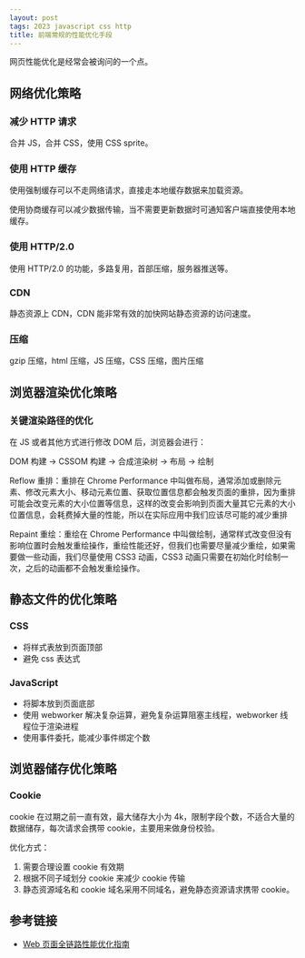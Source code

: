 ```yaml
---
layout: post
tags: 2023 javascript css http
title: 前端常规的性能优化手段
---
```


网页性能优化是经常会被询问的一个点。

## 网络优化策略

### 减少 HTTP 请求

合并 JS，合并 CSS，使用 CSS sprite。

### 使用 HTTP 缓存

使用强制缓存可以不走网络请求，直接走本地缓存数据来加载资源。

使用协商缓存可以减少数据传输，当不需要更新数据时可通知客户端直接使用本地缓存。

### 使用 HTTP/2.0

使用 HTTP/2.0 的功能，多路复用，首部压缩，服务器推送等。

### CDN

静态资源上 CDN，CDN 能非常有效的加快网站静态资源的访问速度。

### 压缩

gzip 压缩，html 压缩，JS 压缩，CSS 压缩，图片压缩

## 浏览器渲染优化策略

### 关键渲染路径的优化

在 JS 或者其他方式进行修改 DOM 后，浏览器会进行：

DOM 构建 -> CSSOM 构建 -> 合成渲染树 -> 布局 -> 绘制

Reflow 重排：重排在 Chrome Performance 中叫做布局，通常添加或删除元素、修改元素大小、移动元素位置、获取位置信息都会触发页面的重排，因为重排可能会改变元素的大小位置等信息，这样的改变会影响到页面大量其它元素的大小位置信息，会耗费掉大量的性能，所以在实际应用中我们应该尽可能的减少重排

Repaint 重绘：重绘在 Chrome Performance 中叫做绘制，通常样式改变但没有影响位置时会触发重绘操作，重绘性能还好，但我们也需要尽量减少重绘，如果需要做一些动画，我们尽量使用 CSS3 动画，CSS3 动画只需要在初始化时绘制一次，之后的动画都不会触发重绘操作。

## 静态文件的优化策略

### CSS

- 将样式表放到页面顶部
- 避免 css 表达式

### JavaScript

- 将脚本放到页面底部
- 使用 webworker 解决复杂运算，避免复杂运算阻塞主线程，webworker 线程位于渲染进程
- 使用事件委托，能减少事件绑定个数

## 浏览器储存优化策略

### Cookie

cookie 在过期之前一直有效，最大储存大小为 4k，限制字段个数，不适合大量的数据储存，每次请求会携带 cookie，主要用来做身份校验。

优化方式：

1. 需要合理设置 cookie 有效期
2. 根据不同子域划分 cookie 来减少 cookie 传输
3. 静态资源域名和 cookie 域名采用不同域名，避免静态资源请求携带 cookie。

## 参考链接

- [Web 页面全链路性能优化指南](https://mp.weixin.qq.com/s?__biz=Mzg4NTE3NTY4Mg==&mid=2247485744&idx=1&sn=fd04230edff9c4291ac132c956266dfd&chksm=cfadadddf8da24cb447d3b5194ee54e19875a2d5974f7f34ec571634e1ea0708c163c4d084cd&token=1008676742&lang=zh_CN&scene=21#wechat_redirect)

